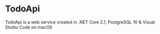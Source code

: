# TodoApi
TodoApi is a web service created in .NET Core 2.1, PostgreSQL 10 &amp; Visual Studio Code on macOS
